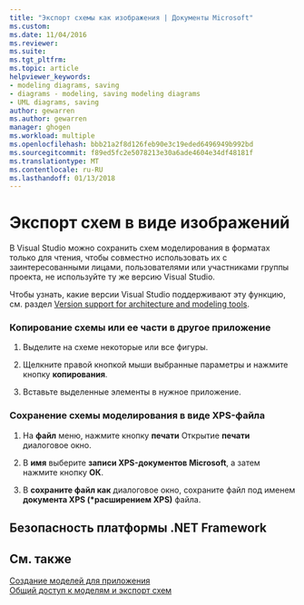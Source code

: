 ```yaml
---
title: "Экспорт схемы как изображения | Документы Microsoft"
ms.custom: 
ms.date: 11/04/2016
ms.reviewer: 
ms.suite: 
ms.tgt_pltfrm: 
ms.topic: article
helpviewer_keywords:
- modeling diagrams, saving
- diagrams - modeling, saving modeling diagrams
- UML diagrams, saving
author: gewarren
ms.author: gewarren
manager: ghogen
ms.workload: multiple
ms.openlocfilehash: bbb21a2f8d126feb90e3c19eded6496949b992bd
ms.sourcegitcommit: f89ed5fc2e5078213e30a6ade4604e34df48181f
ms.translationtype: MT
ms.contentlocale: ru-RU
ms.lasthandoff: 01/13/2018
---
```

# <a name="export-diagrams-as-images"></a>Экспорт схем в виде изображений
В Visual Studio можно сохранить схем моделирования в форматах только для чтения, чтобы совместно использовать их с заинтересованными лицами, пользователями или участниками группы проекта, не используйте ту же версию Visual Studio.  
  
 Чтобы узнать, какие версии Visual Studio поддерживают эту функцию, см. раздел [Version support for architecture and modeling tools](../modeling/what-s-new-for-design-in-visual-studio.md#VersionSupport).  
  
### <a name="to-copy-a-diagram-or-part-of-a-diagram-to-another-application"></a>Копирование схемы или ее части в другое приложение  
  
1.  Выделите на схеме некоторые или все фигуры.  
  
2.  Щелкните правой кнопкой мыши выбранные параметры и нажмите кнопку **копирования**.  
  
3.  Вставьте выделенные элементы в нужное приложение.  
  
### <a name="to-save-a-modeling-diagram-as-an-xml-paper-specification-xps-file"></a>Сохранение схемы моделирования в виде XPS-файла  
  
1.  На **файл** меню, нажмите кнопку **печати** Открытие **печати** диалоговое окно.  
  
2.  В **имя** выберите **записи XPS-документов Microsoft**, а затем нажмите кнопку **ОК**.  
  
3.  В **сохраните файл как** диалоговое окно, сохраните файл под именем **документа XPS (\*расширением XPS)** файла.  
  
## <a name="net-framework-security"></a>Безопасность платформы .NET Framework  
  
## <a name="see-also"></a>См. также  
 [Создание моделей для приложения](../modeling/create-models-for-your-app.md)   
 [Общий доступ к моделям и экспорт схем](../modeling/share-models-and-exporting-diagrams.md)